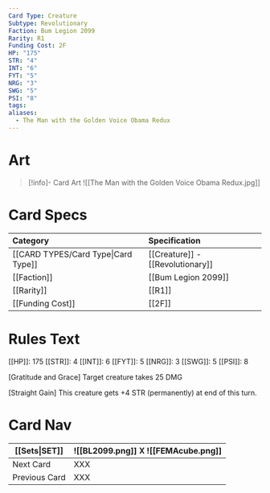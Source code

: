 ```yaml
---
Card Type: Creature
Subtype: Revolutionary
Faction: Bum Legion 2099
Rarity: R1
Funding Cost: 2F
HP: "175"
STR: "4"
INT: "6"
FYT: "5"
NRG: "3"
SWG: "5"
PSI: "8"
tags: 
aliases:
  - The Man with the Golden Voice Obama Redux
---
```

# Art

> [!info]- Card Art
> ![[The Man with the Golden Voice Obama Redux.jpg]]

# Card Specs

| Category | Specification| 
| :--- | :--- |
| [[CARD TYPES/Card Type\|Card Type]] | [[Creature]] - [[Revolutionary]] |  
| [[Faction]] | [[Bum Legion 2099]] |  
| [[Rarity]] | [[R1]] |  
| [[Funding Cost]] | [[2F]] |  

# Rules Text  

[[HP]]: 175 [[STR]]: 4 [[INT]]: 6 [[FYT]]: 5 [[NRG]]: 3 [[SWG]]: 5 [[PSI]]: 8  

[Gratitude and Grace] 
Target creature takes 25 DMG
  
[Straight Gain] 
This creature gets +4 STR (permanently) at end of this turn.

# Card Nav

| [[Sets\|SET]] |  ![[BL2099.png]] 𐌢 ![[FEMAcube.png]] |
| --- | --- |
| Next Card | XXX |
| Previous Card | XXX |

